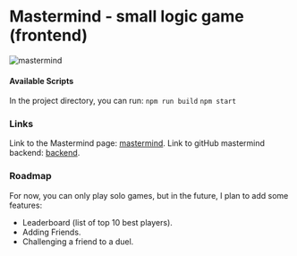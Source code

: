# Mastermind - small logic game (frontend)

![mastermind](https://github.com/skradi/MastermindFrontend/assets/144287736/cea7d934-2ae3-462b-a446-54b22c599adf)

#### Available Scripts
In the project directory, you can run:
`npm run build`
`npm start`

### Links

Link to the Mastermind page: [mastermind](https://mastermind.elosito.usermd.net).
Link to gitHub mastermind backend: [backend](https://github.com/skradi/MastermindBackend).

### Roadmap 
For now, you can only play solo games, but in the future, I plan to add some features: 
- Leaderboard (list of top 10 best players).
- Adding Friends. 
- Challenging a friend to a duel. 








